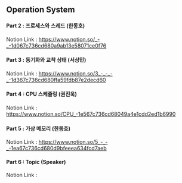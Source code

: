 ## Operation System
#### Part 2 : 프로세스와 스레드 (한동호)
Notion Link : https://www.notion.so/_-_-1d067c736cd680a9ab13e58071ce0f76
#### Part 3 : 동기화와 교착 상태 (서상민)
Notion Link : https://www.notion.so/3_-_-_-_-1d367c736cd680ffa59fdb87e2decd60
#### Part 4 : CPU 스케쥴링 (권진욱)
Notion Link : https://www.notion.so/CPU_-1e567c736cd68049a4e1cdd2ed1b6990
#### Part 5 : 가상 메모리 (한동호)
Notion Link : https://www.notion.so/5_-_-_-1ea67c736cd680d9bfeeea634fcd7aeb
#### Part 6 : Topic (Speaker)
Notion Link :
